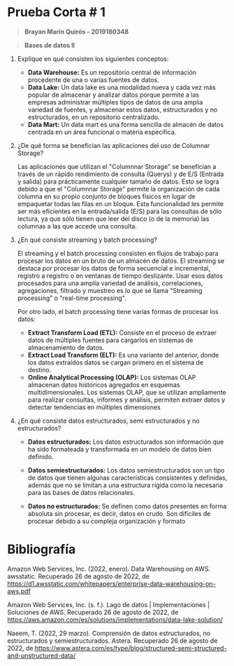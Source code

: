 # Prueba Corta # 1

>**Brayan Marín Quirós - 2019180348**

>**Bases de datos II**

1. Explique en qué consisten los siguientes conceptos: 
    -  **Data Warehouse:** Es un repositorio central de información procedente de una o varias fuentes de datos.
    -  **Data Lake:** Un data lake es una modalidad nueva y cada vez más popular de almacenar y analizar datos porque permite a las empresas administrar múltiples tipos de datos de una amplia variedad de fuentes, y almacenar estos datos, estructurados y no estructurados, en un repositorio centralizado.
    -  **Data Mart:** Un data mart es una forma sencilla de almacén de datos centrada en un área funcional o materia específica.
    
2. ¿De qué forma se benefician las aplicaciones del uso de Columnar Storage? 

    Las aplicaciones que utilizan el "Columnnar Storage" se benefician a través de un rápido rendimiento de consulta (Querys) y de E/S (Entrada y salida) para prácticamente cualquier tamaño de datos. Esto se logra debido a que el "Columnnar Storage" permite la organización de cada columna en su propio conjunto de bloques físicos en lugar de empaquetar todas las filas en un bloque. Esta funcionalidad les permite ser más eficientes en la entrada/salida (E/S) para las consultas de sólo lectura, ya que sólo tienen que leer del disco (o de la memoria) las columnas a las que accede una consulta.

3. ¿En qué consiste streaming y batch processing?
    
    El streaming y el batch processing consisten en flujos de trabajo para procesar los datos en un bruto de un almacén de datos. El streaming se destaca por procesar los datos de forma secuencial e incremental, registro a registro o en ventanas de tiempo deslizante. Usar esos datos procesados para una amplia variedad de análisis, correlaciones, agregaciones, filtrado y muestreo es lo que se llama "Streaming processing" o "real-time processing".

    Por otro lado, el batch processing tiene varias formas de procesar los datos:
    - **Extract Transform Load (ETL):** Consiste en el proceso de extraer datos de múltiples fuentes para cargarlos en sistemas de almacenamiento de datos.
    - **Extract Load Transform (ELT):** Es una variante del anterior, donde los datos extraídos datos se cargan primero en el sistema de destino.
    - **Online Analytical Processing (OLAP):** Los sistemas OLAP almacenan datos históricos agregados en esquemas multidimensionales. Los sistemas OLAP, que se utilizan ampliamente para realizar consultas, informes y análisis, permiten extraer datos y detectar tendencias en múltiples dimensiones

4. ¿En qué consiste datos estructurados, semi estructurados y no estructurados? 

    - **Datos estructurados:** Los datos estructurados son información que ha sido formateada y transformada en un modelo de datos bien definido.
    
    - **Datos semiestructurados:** Los datos semiestructurados son un tipo de datos que tienen algunas características consistentes y definidas, además que no se limitan a una estructura rígida como la necesaria para las bases de datos relacionales.
    
    - **Datos no estructurados:** Se definen como datos presentes en forma absoluta sin procesar, es decir, datos en crudo. Son difíciles de procesar debido a su compleja organización y formato

# Bibliografía

Amazon Web Services, Inc. (2022, enero). Data Warehousing on AWS. awsstatic. Recuperado 26 de agosto de 2022, de https://d1.awsstatic.com/whitepapers/enterprise-data-warehousing-on-aws.pdf

Amazon Web Services, Inc. (s. f.). Lago de datos | Implementaciones | Soluciones de AWS. Recuperado 26 de agosto de 2022, de https://aws.amazon.com/es/solutions/implementations/data-lake-solution/

Naeem, T. (2022, 29 marzo). Comprensión de datos estructurados, no estructurados y semiestructurados. Astera. Recuperado 26 de agosto de 2022, de https://www.astera.com/es/type/blog/structured-semi-structured-and-unstructured-data/


[//]: # (These are reference links used in the body of this note and get stripped out when the markdown processor does its job. There is no need to format nicely because it shouldn't be seen. Thanks SO - http://stackoverflow.com/questions/4823468/store-comments-in-markdown-syntax)

   [dill]: <https://github.com/joemccann/dillinger>
   [git-repo-url]: <https://github.com/joemccann/dillinger.git>
   [john gruber]: <http://daringfireball.net>
   [df1]: <http://daringfireball.net/projects/markdown/>
   [markdown-it]: <https://github.com/markdown-it/markdown-it>
   [Ace Editor]: <http://ace.ajax.org>
   [node.js]: <http://nodejs.org>
   [Twitter Bootstrap]: <http://twitter.github.com/bootstrap/>
   [jQuery]: <http://jquery.com>
   [@tjholowaychuk]: <http://twitter.com/tjholowaychuk>
   [express]: <http://expressjs.com>
   [AngularJS]: <http://angularjs.org>
   [Gulp]: <http://gulpjs.com>

   [PlDb]: <https://github.com/joemccann/dillinger/tree/master/plugins/dropbox/README.md>
   [PlGh]: <https://github.com/joemccann/dillinger/tree/master/plugins/github/README.md>
   [PlGd]: <https://github.com/joemccann/dillinger/tree/master/plugins/googledrive/README.md>
   [PlOd]: <https://github.com/joemccann/dillinger/tree/master/plugins/onedrive/README.md>
   [PlMe]: <https://github.com/joemccann/dillinger/tree/master/plugins/medium/README.md>
   [PlGa]: <https://github.com/RahulHP/dillinger/blob/master/plugins/googleanalytics/README.md>
